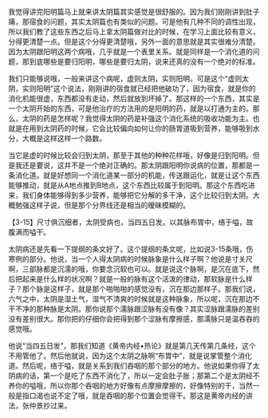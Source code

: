 我觉得讲完阳明篇马上就来讲太阴篇其实感觉是很舒服的。因为我们刚刚讲到肚子痛，那宿食的问题，其实太阴篇也有类似的问题。可是他有几种不同的调性出现，所以我们教了这些东西之后马上拿太阴篇做对比的时候，在学习上面比较有意义，分得更清楚一点。但是这个分得更清楚哦，另外一面的意思就是其实很难分清楚。因为太阴跟阳明这两个病哦，几乎就是一个表里关系。就是同样是一个消化道的问题，那到底哪些是要归阳明，哪些是要归太阴，说来还真的没有一个绝对的标准。

我们只能够说哦，一般来讲这个病呢，虚则太阴，实则阳明。可是这个“虚则太阴，实则阳明”这个说法，刚刚讲的宿食就已经把他破功了，因为宿食，就是你的消化机能很虚，东西都没有走动，然后就放到坏掉了。那这样的一个东西，其实是一个太阴开始的东西，可是他治疗的方法用的是阳明的药，就是以打通为主的。那么，太阴的药是怎样呢？我觉得太阴的药是补强这个消化系统的吸收功能为主。也就是在用到太阴药的时候，它会比较偏向如何让你的肠胃道吸到营养，能够吸到水分，大概是这样这样一个路数。

当它是虚的时候比较会归到太阴，那至于其他的种种花样哦，好像是归到阳明。但是我还是要说，这并不是一个绝对正确的。那太阴跟阳明你说病的位置，那都是一条消化道。就是好想同一个消化道某一部分的机能，传送跟运化，就是让这个东西能够推动，就是从A地点推到B地点，这个东西比较属于到阳明。那这个东西吃进来，我们身体能够得到多少营养，能够把它分解的多干净，这个比较归到太阴。大概勉强这样子说，但是那个分界线还是相当的暧昧模糊的。

【3-15】尺寸俱沉细者，太阴受病也，当四五日发。以其脉布胃中，络于嗌，故腹满而嗌干。

太阴病还是先看一下提纲的条文好了。这个提纲的条文呢，比如说3-15条哦，伤寒例的部分。他说，当一个人得太阴病的时候脉象是什么样子啊？他说是寸关尺啊，三部脉都是沉濡的哦，你要念沉软也可以。就是说这个脉啊，是沉在底下，然后把起来是什么样的状况啊？就是一般的脉有这个活泼的律动，那软脉是什么样子？那个脉是这样子，就是那个啪啪啪的感觉没有，沉在那边那样子。那我们说，六气之中，太阴是湿土气，湿气不清爽的时候就是这种脉象，所以呢，沉在那边不干不净的那种脉是太阴。那你说那个濡脉跟涩脉有没有像？其实涩脉跟濡脉的差别没有差别很大。那你把的仔细你会把得到那个涩脉有摩擦感，那濡脉只是温吞吞的感觉哦。

他说“当四五日发”，那我们知道《黄帝内经•热论》就是第几天传第几条经，这个不用管他了。然后他就说，因为这个太阴之脉啊“布胃中”，就是说掌管整个消化道。然后呢，络于嗌，就是关系到我们吞咽的那个部分的地方。他说如果你得了太阴病的话，第一个是吃了东西不消化了，所以一定会肚子胀；那第二个是太阴经不养你的嗌哦，所以你那个吞咽的地方好像有点摩擦摩擦的，好像特别的干，当然一般是指口渴也说不定了哦，就是吞咽的那个位置会觉得干。那这是黄帝内经的讲法，张仲景抄过来。
